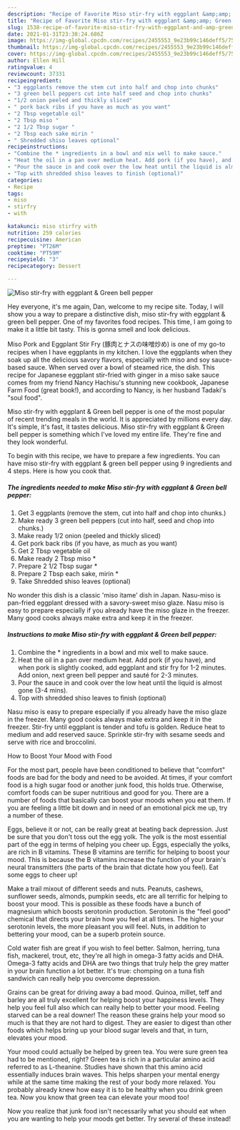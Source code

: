 ```yaml
---
description: "Recipe of Favorite Miso stir-fry with eggplant &amp;amp; Green bell pepper"
title: "Recipe of Favorite Miso stir-fry with eggplant &amp;amp; Green bell pepper"
slug: 1538-recipe-of-favorite-miso-stir-fry-with-eggplant-and-amp-green-bell-pepper
date: 2021-01-31T23:38:24.686Z
image: https://img-global.cpcdn.com/recipes/2455553_9e23b99c146deff5/751x532cq70/miso-stir-fry-with-eggplant-green-bell-pepper-recipe-main-photo.jpg
thumbnail: https://img-global.cpcdn.com/recipes/2455553_9e23b99c146deff5/751x532cq70/miso-stir-fry-with-eggplant-green-bell-pepper-recipe-main-photo.jpg
cover: https://img-global.cpcdn.com/recipes/2455553_9e23b99c146deff5/751x532cq70/miso-stir-fry-with-eggplant-green-bell-pepper-recipe-main-photo.jpg
author: Ellen Hill
ratingvalue: 4
reviewcount: 37331
recipeingredient:
- "3 eggplants remove the stem cut into half and chop into chunks"
- "3 green bell peppers cut into half seed and chop into chunks"
- "1/2 onion peeled and thickly sliced"
- " pork back ribs if you have as much as you want"
- "2 Tbsp vegetable oil"
- "2 Tbsp miso "
- "2 1/2 Tbsp sugar "
- "2 Tbsp each sake mirin "
- " Shredded shiso leaves optional"
recipeinstructions:
- "Combine the * ingredients in a bowl and mix well to make sauce."
- "Heat the oil in a pan over medium heat. Add pork (if you have), and when pork is slightly cooked, add eggplant and stir fry for 1-2 minutes. Add onion, next green bell pepper and sauté for 2-3 minutes."
- "Pour the sauce in and cook over the low heat until the liquid is almost gone (3-4 mins)."
- "Top with shredded shiso leaves to finish (optional)"
categories:
- Recipe
tags:
- miso
- stirfry
- with

katakunci: miso stirfry with 
nutrition: 259 calories
recipecuisine: American
preptime: "PT26M"
cooktime: "PT59M"
recipeyield: "3"
recipecategory: Dessert

---
```



![Miso stir-fry with eggplant &amp; Green bell pepper](https://img-global.cpcdn.com/recipes/2455553_9e23b99c146deff5/751x532cq70/miso-stir-fry-with-eggplant-green-bell-pepper-recipe-main-photo.jpg)

Hey everyone, it's me again, Dan, welcome to my recipe site. Today, I will show you a way to prepare a distinctive dish, miso stir-fry with eggplant &amp; green bell pepper. One of my favorites food recipes. This time, I am going to make it a little bit tasty. This is gonna smell and look delicious.

Miso Pork and Eggplant Stir Fry (豚肉とナスの味噌炒め) is one of my go-to recipes when I have eggplants in my kitchen. I love the eggplants when they soak up all the delicious savory flavors, especially with miso and soy sauce-based sauce. When served over a bowl of steamed rice, the dish. This recipe for Japanese eggplant stir-fried with ginger in a miso sake sauce comes from my friend Nancy Hachisu&#39;s stunning new cookbook, Japanese Farm Food (great book!), and according to Nancy, is her husband Tadaki&#39;s &#34;soul food&#34;.

Miso stir-fry with eggplant &amp; Green bell pepper is one of the most popular of recent trending meals in the world. It is appreciated by millions every day. It's simple, it's fast, it tastes delicious. Miso stir-fry with eggplant &amp; Green bell pepper is something which I've loved my entire life. They're fine and they look wonderful.


To begin with this recipe, we have to prepare a few ingredients. You can have miso stir-fry with eggplant &amp; green bell pepper using 9 ingredients and 4 steps. Here is how you cook that.

<!--inarticleads1-->

##### The ingredients needed to make Miso stir-fry with eggplant &amp; Green bell pepper:

1. Get 3 eggplants (remove the stem, cut into half and chop into chunks.)
1. Make ready 3 green bell peppers (cut into half, seed and chop into chunks.)
1. Make ready 1/2 onion (peeled and thickly sliced)
1. Get  pork back ribs (if you have, as much as you want)
1. Get 2 Tbsp vegetable oil
1. Make ready 2 Tbsp miso *
1. Prepare 2 1/2 Tbsp sugar *
1. Prepare 2 Tbsp each sake, mirin *
1. Take  Shredded shiso leaves (optional)


No wonder this dish is a classic &#39;miso itame&#39; dish in Japan. Nasu-miso is pan-fried eggplant dressed with a savory-sweet miso glaze. Nasu miso is easy to prepare especially if you already have the miso glaze in the freezer. Many good cooks always make extra and keep it in the freezer. 

<!--inarticleads2-->

##### Instructions to make Miso stir-fry with eggplant &amp; Green bell pepper:

1. Combine the * ingredients in a bowl and mix well to make sauce.
1. Heat the oil in a pan over medium heat. Add pork (if you have), and when pork is slightly cooked, add eggplant and stir fry for 1-2 minutes. Add onion, next green bell pepper and sauté for 2-3 minutes.
1. Pour the sauce in and cook over the low heat until the liquid is almost gone (3-4 mins).
1. Top with shredded shiso leaves to finish (optional)


Nasu miso is easy to prepare especially if you already have the miso glaze in the freezer. Many good cooks always make extra and keep it in the freezer. Stir-fry until eggplant is tender and tofu is golden. Reduce heat to medium and add reserved sauce. Sprinkle stir-fry with sesame seeds and serve with rice and broccolini. 

How to Boost Your Mood with Food


For the most part, people have been conditioned to believe that "comfort" foods are bad for the body and need to be avoided. At times, if your comfort food is a high sugar food or another junk food, this holds true. Otherwise, comfort foods can be super nutritious and good for you. There are a number of foods that basically can boost your moods when you eat them. If you are feeling a little bit down and in need of an emotional pick me up, try a number of these.

Eggs, believe it or not, can be really great at beating back depression. Just be sure that you don't toss out the egg yolk. The yolk is the most essential part of the egg in terms of helping you cheer up. Eggs, especially the yolks, are rich in B vitamins. These B vitamins are terrific for helping to boost your mood. This is because the B vitamins increase the function of your brain's neural transmitters (the parts of the brain that dictate how you feel). Eat some eggs to cheer up!

Make a trail mixout of different seeds and nuts. Peanuts, cashews, sunflower seeds, almonds, pumpkin seeds, etc are all terrific for helping to boost your mood. This is possible as these foods have a bunch of magnesium which boosts serotonin production. Serotonin is the "feel good" chemical that directs your brain how you feel at all times. The higher your serotonin levels, the more pleasant you will feel. Nuts, in addition to bettering your mood, can be a superb protein source.

Cold water fish are great if you wish to feel better. Salmon, herring, tuna fish, mackerel, trout, etc, they're all high in omega-3 fatty acids and DHA. Omega-3 fatty acids and DHA are two things that truly help the grey matter in your brain function a lot better. It's true: chomping on a tuna fish sandwich can really help you overcome depression. 

Grains can be great for driving away a bad mood. Quinoa, millet, teff and barley are all truly excellent for helping boost your happiness levels. They help you feel full also which can really help to better your mood. Feeling starved can be a real downer! The reason these grains help your mood so much is that they are not hard to digest. They are easier to digest than other foods which helps bring up your blood sugar levels and that, in turn, elevates your mood.

Your mood could actually be helped by green tea. You were sure green tea had to be mentioned, right? Green tea is rich in a particular amino acid referred to as L-theanine. Studies have shown that this amino acid essentially induces brain waves. This helps sharpen your mental energy while at the same time making the rest of your body more relaxed. You probably already knew how easy it is to be healthy when you drink green tea. Now you know that green tea can elevate your mood too!

Now you realize that junk food isn't necessarily what you should eat when you are wanting to help your moods get better. Try several of these instead!

